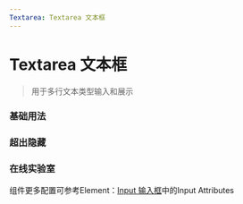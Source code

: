 ```yaml
---
Textarea: Textarea 文本框
---
```

# Textarea 文本框

> 用于多行文本类型输入和展示

### 基础用法

<ClientOnly>
<field-textarea-demo blockName="textareaField1"/>
</ClientOnly>

### 超出隐藏

<ClientOnly>
<field-textarea-demo blockName="textareaField2"/>
</ClientOnly>

### 在线实验室
<ClientOnly>
<ams-config name="textarea" type="field"/>
</ClientOnly>

组件更多配置可参考Element：[Input 输入框](http://element-cn.eleme.io/#/zh-CN/component/input)中的Input Attributes
